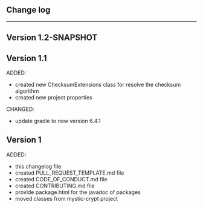 ## Change log
----------------------

Version 1.2-SNAPSHOT
-------------

Version 1.1
-------------

ADDED:
 
- created new ChecksumExtensions class for resolve the checksum algorithm
- created new project properties

CHANGED:

- update gradle to new version 6.4.1

Version 1
-------------

ADDED:
 
- this changelog file
- created PULL_REQUEST_TEMPLATE.md file
- created CODE_OF_CONDUCT.md file
- created CONTRIBUTING.md file
- provide package.html for the javadoc of packages
- moved classes from mystic-crypt project


